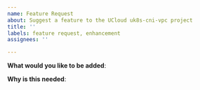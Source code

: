 ```yaml
---
name: Feature Request
about: Suggest a feature to the UCloud uk8s-cni-vpc project
title: ''
labels: feature request, enhancement
assignees: ''

---
```


**What would you like to be added**:

**Why is this needed**:
